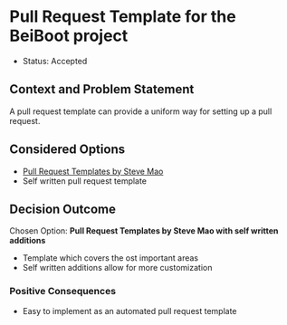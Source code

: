# Pull Request Template for the BeiBoot project 

* Status: Accepted

## Context and Problem Statement

A pull request template can provide a uniform way for setting up a pull request.

## Considered Options

* [Pull Request Templates by Steve Mao](https://github.com/stevemao/github-issue-templates)
* Self written pull request template

## Decision Outcome

Chosen Option: **Pull Request Templates by Steve Mao with self written additions**
* Template which covers the ost important areas
* Self written additions allow for more customization
 
### Positive Consequences
* Easy to implement as an automated pull request template

 


